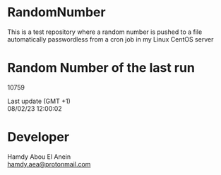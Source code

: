 # RandomNumber    
This is a test repository where a random number is pushed to a file automatically passwordless from a cron job in my Linux CentOS server    
# Random Number of the last run   
10759
      
Last update (GMT +1)    
08/02/23 12:00:02
# Developer    
Hamdy Abou El Anein   
hamdy.aea@protonmail.com
